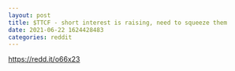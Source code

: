 ```yaml
--- 
layout: post 
title: $TTCF - short interest is raising, need to squeeze them 
date: 2021-06-22 1624428483 
categories: reddit 
--- 
```

https://redd.it/o66x23